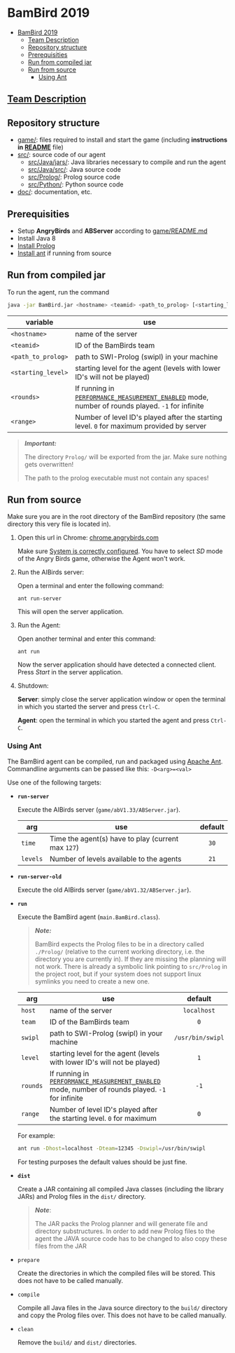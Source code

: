 # BamBird 2019
- [BamBird 2019](#bambird-2019)
	- [Team Description](#team-description)
	- [Repository structure](#repository-structure)
	- [Prerequisities](#prerequisities)
	- [Run from compiled jar](#run-from-compiled-jar)
	- [Run from source](#run-from-source)
		- [Using Ant](#using-ant)

## [Team Description](doc/team_description_2019.md)

## Repository structure

- [game/](game/): files required to install and start the game (including
  **instructions in [README](game/README.md)** file)
- [src/](src/): source code of our agent
  - [src/Java/jars/](src/Java/jars/): Java libraries necessary to compile and run the agent
  - [src/Java/src/](src/Java/src/): Java source code
  - [src/Prolog/](src/Prolog/): Prolog source code
  - [src/Python/](src/Python/): Python source code
- [doc/](doc/): documentation, etc.

## Prerequisities

* Setup **AngryBirds** and **ABServer** according to [game/README.md](game/README.md)
* Install Java 8
* [Install Prolog](https://www.swi-prolog.org/Download.html)
* [Install ant](https://ant.apache.org/manual/install.html) if running from source

## Run from compiled jar

To run the agent, run the command 
```bash 
java -jar BamBird.jar <hostname> <teamid> <path_to_prolog> [<starting_level> <rounds> <range>]
```


| variable           | use                                                                                                                                    |
| ------------------ | -------------------------------------------------------------------------------------------------------------------------------------- |
| `<hostname>`       | name of the server                                                                                                                     |
| `<teamid> `        | ID of the BamBirds team                                                                                                                |
| `<path_to_prolog>` | path to SWI-Prolog (swipl) in your machine                                                                                             |
| `<starting_level>` | starting level for the agent (levels with lower ID's will not be played)                                                               |
| `<rounds>`         | If running in [`PERFORMANCE_MEASUREMENT_ENABLED`](src/Java/src/helper/Constants.java) mode, number of rounds played. `-1` for infinite |
| `<range>`          | Number of level ID's played after the starting level. `0` for maximum provided by server                                               |

> ***Important:***
> 
> The directory `Prolog/` will be exported from the jar. Make sure nothing gets overwritten!
> 
> The path to the prolog executable must not contain any spaces!

## Run from source

Make sure you are in the root directory of the BamBird repository (the same
directory this very file is located in).

1. Open this url in Chrome: [chrome.angrybirds.com](http://chrome.angrybirds.com)

	Make sure [System is correctly configured](game/README.md#setup). You have
	to select *SD* mode of the Angry Birds game, otherwise the Agent won't
	work.

2. Run the AIBirds server:

	Open a terminal and enter the following command:

	```
	ant run-server
	```

	This will open the server application.

3. Run the Agent:

	Open another terminal and enter this command:

	```
	ant run
	```

	Now the server application should have detected a connected client. Press
	*Start* in the server application.

4. Shutdown: 
	
	**Server**: simply close the server application window or open the terminal in which you started the server and press `Ctrl-C`.

	**Agent**: open the terminal in which you started the agent and press `Ctrl-C`. 

### Using Ant


The BamBird agent can be compiled, run and packaged
using [Apache Ant](https://ant.apache.org/). Commandline arguments can be passed like this: `-D<arg>=<val>`

Use one of the following targets:

- **`run-server`**

	Execute the AIBirds server (`game/abV1.33/ABServer.jar`).

	| arg      | use                                                | default |
	| -------- | -------------------------------------------------- | :-----: |
	| `time`   | Time the agent(s) have to play (current max `127`) |  `30`   |
	| `levels` | Number of levels available to the agents           |  `21`   |

- **`run-server-old`**

	Execute the old AIBirds server (`game/abV1.32/ABServer.jar`).

- **`run`**

	Execute the BamBird agent (`main.BamBird.class`).

	> ***Note:***
	>
	> BamBird expects the Prolog files to be in a directory called `./Prolog/` (relative to the current working directory, i.e. the directory you are currently in). If they are missing the planning will not work. There is already a symbolic link pointing to `src/Prolog` in the project root, but if your system does not support linux symlinks you need to create a new one.

	| arg      | use                                                                                                                                    |     default      |
	| -------- | -------------------------------------------------------------------------------------------------------------------------------------- | :--------------: |
	| `host`   | name of the server                                                                                                                     |   `localhost`    |
	| `team`   | ID of the BamBirds team                                                                                                                |       `0`        |
	| `swipl`  | path to SWI-Prolog (swipl) in your machine                                                                                             | `/usr/bin/swipl` |
	| `level`  | starting level for the agent (levels with lower ID's will not be played)                                                               |       `1`        |
	| `rounds` | If running in [`PERFORMANCE_MEASUREMENT_ENABLED`](src/Java/src/helper/Constants.java) mode, number of rounds played. `-1` for infinite |       `-1`       |
	| `range`  | Number of level ID's played after the starting level. `0` for maximum                                                                  |       `0`        |

	For example:
	```bash
	ant run -Dhost=localhost -Dteam=12345 -Dswipl=/usr/bin/swipl 
	```

	For testing purposes the default values should be just fine.

- **`dist`**

	Create a JAR containing all compiled Java classes (including the library
    JARs) and Prolog files in the `dist/` directory.

	> ***Note***:
	> 
	> The JAR packs the Prolog planner and will generate file and directory substructures. In order to add new Prolog files to the agent the JAVA source code has to be changed to also copy these files from the JAR


- `prepare`

	Create the directories in which the compiled files will be stored. This
    does not have to be called manually.

- `compile`

	Compile all Java files in the Java source directory to the `build/`
    directory and copy the Prolog files over. This does not have to be called
    manually.

- `clean`

	Remove the `build/` and `dist/` directories.
